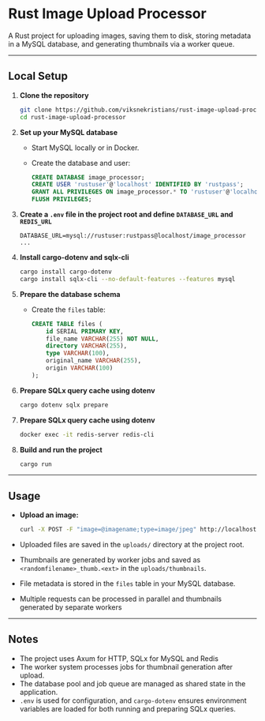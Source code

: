 # Rust Image Upload Processor

A Rust project for uploading images, saving them to disk, storing metadata in a MySQL database, and generating thumbnails via a worker queue.

---

## Local Setup

1. **Clone the repository**

    ```bash
    git clone https://github.com/viksnekristians/rust-image-upload-processor.git
    cd rust-image-upload-processor
    ```

2. **Set up your MySQL database**

    - Start MySQL locally or in Docker.
    - Create the database and user:

        ```sql
        CREATE DATABASE image_processor;
        CREATE USER 'rustuser'@'localhost' IDENTIFIED BY 'rustpass';
        GRANT ALL PRIVILEGES ON image_processor.* TO 'rustuser'@'localhost';
        FLUSH PRIVILEGES;
        ```

3. **Create a `.env` file in the project root and define `DATABASE_URL` and `REDIS_URL`**

    ```env
    DATABASE_URL=mysql://rustuser:rustpass@localhost/image_processor
    ...
    ```

4. **Install cargo-dotenv and sqlx-cli**

    ```bash
    cargo install cargo-dotenv
    cargo install sqlx-cli --no-default-features --features mysql
    ```

5. **Prepare the database schema**

    - Create the `files` table:

        ```sql
        CREATE TABLE files (
            id SERIAL PRIMARY KEY,
            file_name VARCHAR(255) NOT NULL,
            directory VARCHAR(255),
            type VARCHAR(100),
            original_name VARCHAR(255),
            origin VARCHAR(100)
        );
        ```

6. **Prepare SQLx query cache using dotenv**

    ```bash
    cargo dotenv sqlx prepare
    ```

7. **Prepare SQLx query cache using dotenv**

    ```bash
    docker exec -it redis-server redis-cli
    ```

8. **Build and run the project**

    ```bash
    cargo run
    ```

---

## Usage

- **Upload an image:**

    ```bash
    curl -X POST -F "image=@imagename;type=image/jpeg" http://localhost:3000/upload
    ```

- Uploaded files are saved in the `uploads/` directory at the project root.
- Thumbnails are generated by worker jobs and saved as `<randomfilename>_thumb.<ext>` in the `uploads/thumbnails`.
- File metadata is stored in the `files` table in your MySQL database.
- Multiple requests can be processed in parallel and thumbnails generated by separate workers

---


## Notes

- The project uses Axum for HTTP, SQLx for MySQL and Redis
- The worker system processes jobs for thumbnail generation after upload.
- The database pool and job queue are managed as shared state in the application.
- `.env` is used for configuration, and `cargo-dotenv` ensures environment variables are loaded for both running and preparing SQLx queries.
